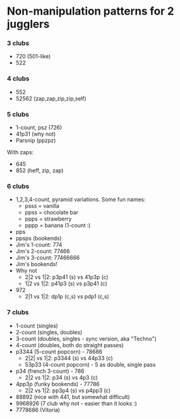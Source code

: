 # Non-manipulation patterns for 2 jugglers

### 3 clubs

- 720 (501-like)
- 522

### 4 clubs

- 552
- 52562 (zap,zap,zip,zip,self)

### 5 clubs

- 1-count, psz (726)
- 41p31 (why not)
- Parsnip (ppzpz)

With zaps:
- 645
- 852 (heff, zip, zap)

### 6 clubs

- 1,2,3,4-count, pyramid variations. Some fun names:
  - psss = vanilla
  - ppss = chocolate bar
  - ppps = strawberry
  - pppp = banana (1-count :)
- pps
- ppsps (bookends)
- Jim's 1-count: 774
- Jim's 2-count: 77466
- Jim's 3-count: 77466666
- Jim's bookends!
- Why not
  - 2|2 vs 1|2: p3p41 (s) vs 41p3p (c)
  - 1|2 vs 1|2: p41p3 (s) vs p3p41 (c)
- 972
  - 2|1 vs 1|2: dp1p (c,s) vs pdp1 (c,s)

### 7 clubs

- 1-count (singles)
- 2-count (singles, doubles)
- 3-count (doubles, singles - sync version, aka "Techno")
- 4-count (doubles, both do straight passes)
- p3344 (5-count popcorn) - 78686
  - 2|2| vs 1|2: p3344 (s) vs 44p33 (c)
  - 53p33 (4-count popcorn) - 5 as double, single pass
- p34 (french 3-count) - 786
  - 2|2 vs 1|2: p34 (s) vs 4p3 (c)
- 4pp3p (funky bookends) - 77786
  - 2|2 vs 1|2: pp3p4 (s) vs p4pp3 (c)
- 88892 (nice with 441, but somewhat difficult)
- 9968926 (7 club why not - easier than it looks :)
- 7778686 (Vitoria)

